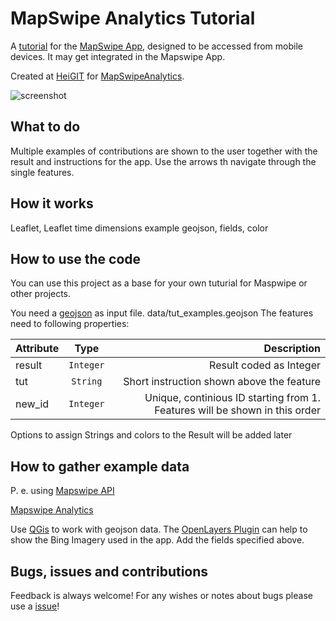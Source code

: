 # MapSwipe Analytics Tutorial

A [tutorial](http://mapswipe.geog.uni-heidelberg.de/tutorial.html) for the [MapSwipe App](http://mapswipe.org/), designed to be accessed from mobile devices. It may get integrated in the Mapswipe App.

Created at [HeiGIT](http://www.geog.uni-heidelberg.de/gis/heigit_en.html) for [MapSwipeAnalytics](http://mapswipe.geog.uni-heidelberg.de/).

![screenshot](https://mapswipe.geog.uni-heidelberg.de/img/tutorialScreen.png")



## What to do

Multiple examples of contributions are shown to the user together with the result and instructions for the app.
Use the arrows th navigate through the single features.


## How it works

Leaflet, Leaflet time dimensions
example geojson, fields, color

## How to use the code

You can use this project as a base for your own tuturial for Maspwipe or other projects.

You need a [geojson](http://geojson.org/) as input file.
    data/tut_examples.geojson
The features need to following properties:



| Attribute     | Type          | Description  |
| ------------- |:-------------:| -----:|
| result      | `Integer` | Result coded as Integer |
| tut      | `String`      |   Short instruction shown above the feature |
| new_id | `Integer`      |    Unique, continious ID starting from 1. Features will be shown in this order |

Options to assign Strings and colors to the Result will be added later

## How to gather example data

P. e. using [Mapswipe API](https://docs.google.com/document/d/1RwN4BNhgMT5Nj9EWYRBWxIZck5iaawg9i_5FdAAderw/edit#heading=h.wp1a8ue6nwhv)

[Mapswipe Analytics](http://mapswipe.geog.uni-heidelberg.de/download/)

Use [QGis](https://www.qgis.org/de) to work with geojson data.
The [OpenLayers Plugin](https://plugins.qgis.org/plugins/openlayers_plugin/) can help to show the Bing Imagery used in the app.
Add the fields specified above.


## Bugs, issues and contributions

Feedback is always welcome!
For any wishes or notes about bugs please use a [issue](https://gitlab.gistools.geog.uni-heidelberg.de/giscience/mapswipe/MapSwipeTutorial/issues)!
